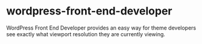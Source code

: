 wordpress-front-end-developer
=============================

WordPress Front End Developer provides an easy way for theme developers see exactly what viewport resolution they are currently viewing.
